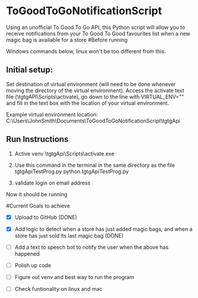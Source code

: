 # ToGoodToGoNotificationScript
Using an unofficial To Good To Go API, this Python script will allow you to receive notifications from your To Good To Good favourites list when a new magic bag is available for a store
#Before running

Windows commands below, linux won't be too different from this.

## Initial setup:

Set destination of virtual environment (will need to be done whenever moving the directory of the virtual environment).
Access the activate text file (<Project Folder>\tgtgAPI\Scripts\activate), go down to the line with VIRTUAL_ENV="" and
fill in the text box with the location of your virtual environment.

Example virtual environment location: C:\Users\JohnSmith\Documents\ToGoodToGoNotificationScript\tgtgApi

## Run Instructions

1. Active venv
<Project directory>\tgtgApi\Scripts\activate.exe 

2. Use this command in the terminal in the same directory as the file tgtgApiTestProg.py 
python tgtgApiTestProg.py <email adress of tgtg account>

3. validate login on email address

Now it should be running

#Current Goals to achieve

- [x] Upload to GitHub (DONE)

- [x] Add logic to detect when a store has just added magic bags, and when a store has just sold its last magic bag (DONE)

- [ ] Add a text to speech bot to notify the user when the above has happened

- [ ] Polish up code

- [ ] Figure out venv and best way to run the program

- [ ] Check funtionality on linux and mac